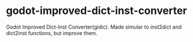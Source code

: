 # godot-improved-dict-inst-converter
Godot Improved Dict-Inst Converter(gidic). Made simular to inst2dict and dict2inst functions, but improve them. 
